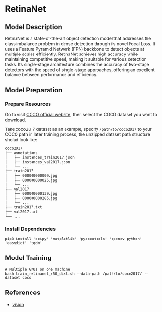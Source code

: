 # RetinaNet

## Model Description

RetinaNet is a state-of-the-art object detection model that addresses the class imbalance problem in dense detection
through its novel Focal Loss. It uses a Feature Pyramid Network (FPN) backbone to detect objects at multiple scales
efficiently. RetinaNet achieves high accuracy while maintaining competitive speed, making it suitable for various
detection tasks. Its single-stage architecture combines the accuracy of two-stage detectors with the speed of
single-stage approaches, offering an excellent balance between performance and efficiency.

## Model Preparation

### Prepare Resources

Go to visit [COCO official website](https://cocodataset.org/#download), then select the COCO dataset you want to
download.

Take coco2017 dataset as an example, specify `/path/to/coco2017` to your COCO path in later training process, the
unzipped dataset path structure sholud look like:

```bash
coco2017
├── annotations
│   ├── instances_train2017.json
│   ├── instances_val2017.json
│   └── ...
├── train2017
│   ├── 000000000009.jpg
│   ├── 000000000025.jpg
│   └── ...
├── val2017
│   ├── 000000000139.jpg
│   ├── 000000000285.jpg
│   └── ...
├── train2017.txt
├── val2017.txt
└── ...
```

### Install Dependencies

```shell
pip3 install 'scipy' 'matplotlib' 'pycocotools' 'opencv-python' 'easydict' 'tqdm'
```

## Model Training

```shell
# Multiple GPUs on one machine
bash train_retinanet_r50_dist.sh --data-path /path/to/coco2017/ --dataset coco
```

## References

- [vision](https://github.com/pytorch/vision)
